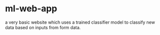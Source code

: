 # ml-web-app
a very basic website which uses a trained classifier model to classify new data based on inputs from form data. 
